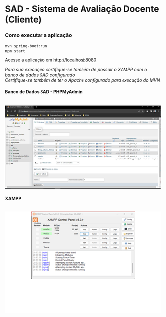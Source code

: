 # SAD - Sistema de Avaliação Docente (Cliente)

### Como executar a aplicação

```
mvn spring-boot:run
npm start
```
Acesse a aplicação em [http://localhost:8080](http://localhost:8080)  

*Para sua execução certifique-se também de possuir o XAMPP com o banco de dados SAD configurado* <br/> 
*Certifique-se também de ter o Apache configurado para execução do MVN*  

<h4>Banco de Dados SAD - PHPMyAdmin</h4> <br/>
<img src="https://github.com/PatrickCavalcant/SAD-avaliacao_desempenho_docente/blob/main/img/BD_SAD.png" width="800">

<h4>XAMPP</h4> <br/>
<img src="https://github.com/PatrickCavalcant/SAD-avaliacao_desempenho_docente/blob/main/img/XAMPP.png" width="800">
